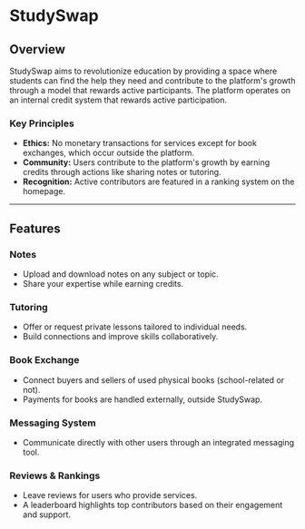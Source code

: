 # StudySwap

## Overview
StudySwap aims to revolutionize education by providing a space where students can find the help they need and contribute to the platform's growth through a model that rewards active participants.
The platform operates on an internal credit system that rewards active participation.

### Key Principles
- **Ethics:** No monetary transactions for services except for book exchanges, which occur outside the platform.
- **Community:** Users contribute to the platform's growth by earning credits through actions like sharing notes or tutoring.
- **Recognition:** Active contributors are featured in a ranking system on the homepage.

---

## Features

### Notes
- Upload and download notes on any subject or topic.
- Share your expertise while earning credits.

### Tutoring
- Offer or request private lessons tailored to individual needs.
- Build connections and improve skills collaboratively.

### Book Exchange
- Connect buyers and sellers of used physical books (school-related or not).
- Payments for books are handled externally, outside StudySwap.

### Messaging System
- Communicate directly with other users through an integrated messaging tool.

### Reviews & Rankings
- Leave reviews for users who provide services.
- A leaderboard highlights top contributors based on their engagement and support.
